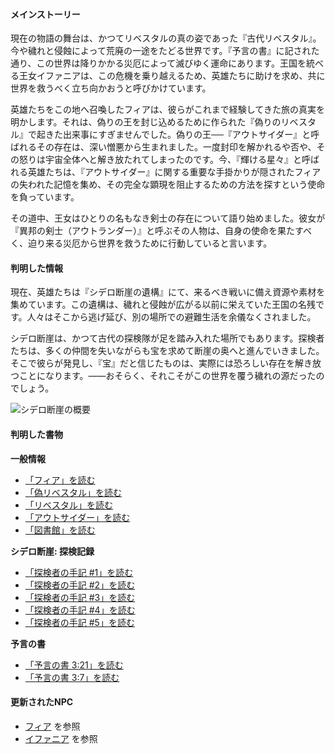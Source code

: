 <!-- title: 伝承まとめ -->
<!-- status: なし -->

#### メインストーリー

現在の物語の舞台は、かつてリベスタルの真の姿であった『古代リベスタル』。今や穢れと侵蝕によって荒廃の一途をたどる世界です。『予言の書』に記された通り、この世界は降りかかる災厄によって滅びゆく運命にあります。王国を統べる王女イファニアは、この危機を乗り越えるため、英雄たちに助けを求め、共に世界を救うべく立ち向かおうと呼びかけています。

英雄たちをこの地へ召喚したフィアは、彼らがこれまで経験してきた旅の真実を明かします。それは、偽りの王を封じ込めるために作られた『偽りのリベスタル』で起きた出来事にすぎませんでした。偽りの王──『アウトサイダー』と呼ばれるその存在は、深い憎悪から生まれました。一度封印を解かれるや否や、その怒りは宇宙全体へと解き放たれてしまったのです。今、『輝ける星々』と呼ばれる英雄たちは、『アウトサイダー』に関する重要な手掛かりが隠されたフィアの失われた記憶を集め、その完全な顕現を阻止するための方法を探すという使命を負っています。

その道中、王女はひとりの名もなき剣士の存在について語り始めました。彼女が『異邦の剣士（アウトランダー）』と呼ぶその人物は、自身の使命を果たすべく、迫り来る災厄から世界を救うために行動していると言います。

#### 判明した情報

現在、英雄たちは『シデロ断崖の遺構』にて、来るべき戦いに備え資源や素材を集めています。この遺構は、穢れと侵蝕が広がる以前に栄えていた王国の名残です。人々はそこから逃げ延び、別の場所での避難生活を余儀なくされました。

シデロ断崖は、かつて古代の探検隊が足を踏み入れた場所でもあります。探検者たちは、多くの仲間を失いながらも宝を求めて断崖の奥へと進んでいきました。そこで彼らが発見し、『宝』だと信じたものは、実際には恐ろしい存在を解き放つことになります。――おそらく、それこそがこの世界を覆う穢れの源だったのでしょう。

![シデロ断崖の概要](/images-opt/lore-cliffs-of-sidero-opt.webp)

#### 判明した書物

**一般情報**

- [「フィア」を読む](#text:fia)
- [「偽リベスタル」を読む](#text:libestal-ficta)
- [「リベスタル」を読む](#text:libestal-ancient)
- [「アウトサイダー」を読む](#text:the-outsider)
- [「図書館」を読む](#text:the-library)

**シデロ断崖: 探検記録**

- [「探検者の手記 #1」を読む](#text:explorers-journal-1)
- [「探検者の手記 #2」を読む](#text:explorers-journal-2)
- [「探検者の手記 #3」を読む](#text:explorers-journal-3)
- [「探検者の手記 #4」を読む](#text:explorers-journal-4)
- [「探検者の手記 #5」を読む](#text:explorers-journal-5)

**予言の書**

- [「予言の書 3:21」を読む](#text:book-of-prophecies-3-21)
- [「予言の書 3:7」を読む](#text:book-of-prophecies-3-7)

#### 更新されたNPC

- [フィア](#node:fia) を参照
- [イファニア](#node:iphania) を参照
